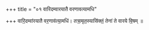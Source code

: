 +++
title = "०१ वारिदम्वारयातै वरणावत्यामधि"

+++
वारि॒दम्वा॑रयातै वर॒णाव॑त्या॒मधि॑। तत्रा॒मृत॒स्यासि॑क्तं॒ तेना॑ ते वारये वि॒षम् ॥
